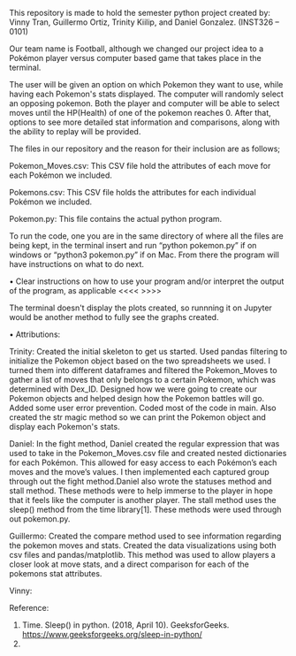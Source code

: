 This repository is made to hold the semester python project created by: Vinny Tran, Guillermo Ortiz, 
Trinity Kiilip, and Daniel Gonzalez. (INST326 – 0101)

Our team name is Football, although we changed our project idea to a Pokémon player versus computer 
based game that takes place in the terminal.  

The user will be given an option on which Pokemon they want to use, while having each Pokemon's stats 
displayed. The computer will randomly select an opposing pokemon. Both the player and computer will 
be able to select moves until the HP(Health) of one of the pokemon reaches 0. After that, options to 
see more detailed stat information and comparisons, along with the ability to replay will be provided.

The files in our repository and the reason for their inclusion are as follows;

Pokemon_Moves.csv:  This CSV file hold the attributes of each move for each Pokémon we included.

Pokemons.csv:       This CSV file holds the attributes for each individual Pokémon we included.

Pokemon.py:         This file contains the actual python program.


To run the code, one you are in the same directory of where all the files are being kept, in the 
terminal insert and run “python pokemon.py” if on windows or “python3 pokemon.py” if on Mac. From 
there the program will have instructions on what to do next.

• Clear instructions on how to use your program and/or interpret the output of the program, as applicable
<<<< >>>>


The terminal doesn't display the plots created, so runnning it on Jupyter would be another method to 
fully see the graphs created.

• Attributions: 

Trinity: Created the initial skeleton to get us started. Used pandas filtering to initialize the Pokemon object based on the two spreadsheets we used. I turned them into different
dataframes and filtered the Pokemon_Moves to gather a list of moves that only belongs to a certain Pokemon, which was determined with 
Dex_ID. Designed how we were going to create our Pokemon objects and helped design how the Pokemon battles will go. Added some
user error prevention. Coded most of the code in main. Also created the str magic method so we can print the Pokemon object and display
each Pokemon's stats. 

Daniel: In the fight method, Daniel created the regular expression that was used to take in the Pokemon_Moves.csv file and created nested dictionaries for each Pokémon. This allowed for easy access to each Pokémon’s each 
moves and the move’s values. I then implemented each captured group through out the fight method.Daniel also wrote the statuses method and stall method. These methods were to help immerse to the player in hope that it feels like the computer is another player. The stall method uses the sleep() method from the time library[1]. These methods were used through out pokemon.py. 

Guillermo: Created the compare method used to see information regarding the pokemon moves and stats. Created 
the data visualizations using both csv files and pandas/matplotlib. This method was used to allow players a 
closer look at move stats, and a direct comparison for each of the pokemons stat attributes. 

Vinny:


Reference:
1.	Time. Sleep() in python. (2018, April 10). GeeksforGeeks. https://www.geeksforgeeks.org/sleep-in-python/ 
2.	


